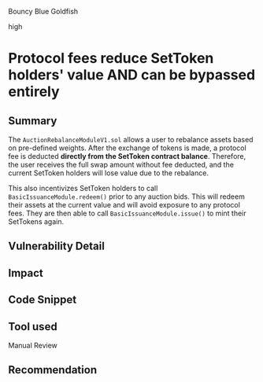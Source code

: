 Bouncy Blue Goldfish

high

# Protocol fees reduce SetToken holders' value AND can be bypassed entirely

## Summary
The `AuctionRebalanceModuleV1.sol` allows a user to rebalance assets based on pre-defined weights. After the exchange of tokens is made, a protocol fee is deducted **directly from the SetToken contract balance**. Therefore, the user receives the full swap amount without fee deducted, and the current SetToken holders will lose value due to the rebalance.

This also incentivizes SetToken holders to call `BasicIssuanceModule.redeem()` prior to any auction bids. This will redeem their assets at the current value and will avoid exposure to any protocol fees. They are then able to call `BasicIssuanceModule.issue()` to mint their SetTokens again.

## Vulnerability Detail

## Impact

## Code Snippet

## Tool used

Manual Review

## Recommendation
